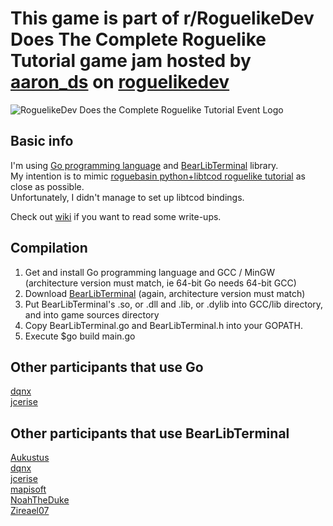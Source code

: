 # This game is part of r/RoguelikeDev Does The Complete Roguelike Tutorial game jam hosted by [aaron_ds](https://www.reddit.com/user/aaron_ds) on [roguelikedev](https://www.reddit.com/r/roguelikedev/)

![RoguelikeDev Does the Complete Roguelike Tutorial Event Logo](https://i.imgur.com/ksc9EW3.png)

## Basic info

I'm using [Go programming language](https://golang.org/) and [BearLibTerminal](https://bitbucket.org/cfyzium/bearlibterminal/overview) library.  
My intention is to mimic [roguebasin python+libtcod roguelike tutorial](http://www.roguebasin.com/index.php?title=Complete_Roguelike_Tutorial,_using_python%2Blibtcod) as close as possible.  
Unfortunately, I didn't manage to set up libtcod bindings.

Check out [wiki](https://github.com/VedVid/roguelikedev-does-the-complete-roguelike-tutorial/wiki) if you want to read some write-ups.

## Compilation

1. Get and install Go programming language and GCC / MinGW (architecture version must match, ie 64-bit Go needs 64-bit GCC)
2. Download [BearLibTerminal](http://foo.wyrd.name/en:bearlibterminal) (again, architecture version must match)
3. Put BearLibTerminal's .so, or .dll and .lib, or .dylib into GCC/lib directory, and into game sources directory
4. Copy BearLibTerminal.go and BearLibTerminal.h into your GOPATH.
5. Execute $go build main.go

## Other participants that use Go

[dqnx](https://github.com/dqnx/roguelikedev-does-the-complete-roguelike-tutorial)  
[jcerise](https://github.com/jcerise/roguelikedev-does-the-complete-roguelike-tutorial)  

## Other participants that use BearLibTerminal

[Aukustus](https://github.com/Aukustus/roguelikedev-does-the-complete-roguelike-tutorial)  
[dqnx](https://github.com/dqnx/roguelikedev-does-the-complete-roguelike-tutorial)  
[jcerise](https://github.com/jcerise/roguelikedev-does-the-complete-roguelike-tutorial)  
[mapisoft](https://github.com/mapisoft/roguelike-tutorial-ruby-bearlibterminal)  
[NoahTheDuke](https://github.com/NoahTheDuke/roguelikedev-does-the-complete-roguelike-tutorial)  
[Zireael07](https://github.com/Zireael07/roguelikedev-does-the-complete-roguelike-tutorial)  
